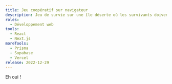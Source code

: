 ```yaml
---
title: Jeu coopératif sur navigateur
description: Jeu de survie sur une île déserte où les survivants doivent collaborer pour construire des campements.
roles:
  - Développement web
tools:
  - React
  - Next.js
moreTools:
  - Prisma
  - Supabase
  - Vercel
release: 2022-12-29
---
```


Eh oui !
